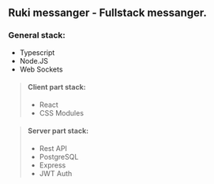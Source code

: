 ## Ruki messanger - Fullstack messanger. 

### General stack:
- Typescript
- Node.JS
- Web Sockets

> #### Client part stack:
> 
> - React
> - CSS Modules

> #### Server part stack:
>
> - Rest API
> - PostgreSQL
> - Express
> - JWT Auth